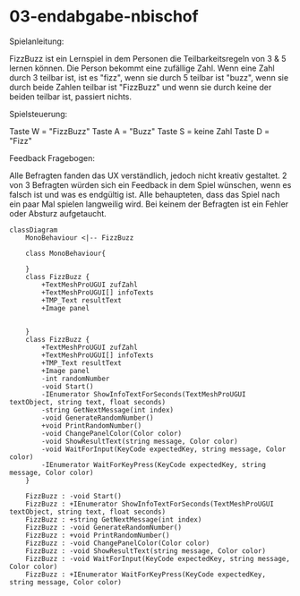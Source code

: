 # 03-endabgabe-nbischof

Spielanleitung:

FizzBuzz ist ein Lernspiel in dem Personen die Teilbarkeitsregeln von 3 & 5 lernen können. Die Person bekommt eine zufällige Zahl. Wenn eine Zahl durch 3 teilbar ist, ist es "fizz", wenn sie durch 5 teilbar ist "buzz", wenn sie durch beide Zahlen teilbar ist "FizzBuzz" und wenn sie durch keine der beiden teilbar ist, passiert nichts.

Spielsteuerung:

Taste W = "FizzBuzz"
Taste A = "Buzz"
Taste S = keine Zahl
Taste D = "Fizz"

Feedback Fragebogen:

Alle Befragten fanden das UX verständlich, jedoch nicht kreativ gestaltet. 2 von 3 Befragten würden sich ein Feedback in dem Spiel wünschen, wenn es falsch ist und was es endgültig ist. Alle behaupteten, dass das Spiel nach ein paar Mal spielen langweilig wird. Bei keinem der Befragten ist ein Fehler oder Absturz aufgetaucht.

```mermaid
classDiagram
    MonoBehaviour <|-- FizzBuzz

    class MonoBehaviour{

    }
    class FizzBuzz {
        +TextMeshProUGUI zufZahl
        +TextMeshProUGUI[] infoTexts
        +TMP_Text resultText
        +Image panel


    }
    class FizzBuzz {
        +TextMeshProUGUI zufZahl
        +TextMeshProUGUI[] infoTexts
        +TMP_Text resultText
        +Image panel
        -int randomNumber
        -void Start()
        -IEnumerator ShowInfoTextForSeconds(TextMeshProUGUI textObject, string text, float seconds)
        -string GetNextMessage(int index)
        -void GenerateRandomNumber()
        +void PrintRandomNumber()
        -void ChangePanelColor(Color color)
        -void ShowResultText(string message, Color color)
        -void WaitForInput(KeyCode expectedKey, string message, Color color)
        -IEnumerator WaitForKeyPress(KeyCode expectedKey, string message, Color color)
    }

    FizzBuzz : -void Start()
    FizzBuzz : +IEnumerator ShowInfoTextForSeconds(TextMeshProUGUI textObject, string text, float seconds)
    FizzBuzz : +string GetNextMessage(int index)
    FizzBuzz : -void GenerateRandomNumber()
    FizzBuzz : +void PrintRandomNumber()
    FizzBuzz : -void ChangePanelColor(Color color)
    FizzBuzz : -void ShowResultText(string message, Color color)
    FizzBuzz : -void WaitForInput(KeyCode expectedKey, string message, Color color)
    FizzBuzz : +IEnumerator WaitForKeyPress(KeyCode expectedKey, string message, Color color)
```
